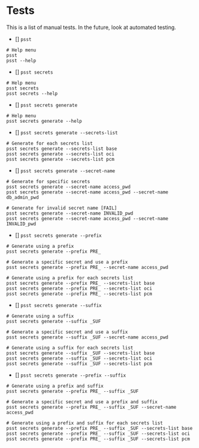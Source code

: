 # Tests

This is a list of manual tests. In the future, look at automated testing.

- [] `psst`

```
# Help menu
psst
psst --help
```

- [] `psst secrets`

```
# Help menu
psst secrets
psst secrets --help
```

- [] `psst secrets generate`

```
# Help menu
psst secrets generate --help
```

- [] `psst secrets generate --secrets-list`
```
# Generate for each secrets list
psst secrets generate --secrets-list base
psst secrets generate --secrets-list oci
psst secrets generate --secrets-list pcm
```

- [] `psst secrets generate --secret-name`
```
# Generate for specific secrets
psst secrets generate --secret-name access_pwd
psst secrets generate --secret-name access_pwd --secret-name db_admin_pwd

# Generate for invalid secret name [FAIL]
psst secrets generate --secret-name INVALID_pwd
psst secrets generate --secret-name access_pwd --secret-name INVALID_pwd
```

- [] `psst secrets generate --prefix`
```
# Generate using a prefix
psst secrets generate --prefix PRE_

# Generate a specific secret and use a prefix
psst secrets generate --prefix PRE_ --secret-name access_pwd

# Generate using a prefix for each secrets list
psst secrets generate --prefix PRE_ --secrets-list base
psst secrets generate --prefix PRE_ --secrets-list oci
psst secrets generate --prefix PRE_ --secrets-list pcm
```

- [] `psst secrets generate --suffix`
```
# Generate using a suffix
psst secrets generate --suffix _SUF

# Generate a specific secret and use a suffix
psst secrets generate --suffix _SUF --secret-name access_pwd

# Generate using a suffix for each secrets list
psst secrets generate --suffix _SUF --secrets-list base
psst secrets generate --suffix _SUF --secrets-list oci
psst secrets generate --suffix _SUF --secrets-list pcm
```

- [] `psst secrets generate --prefix --suffix`
```
# Generate using a prefix and suffix
psst secrets generate --prefix PRE_ --suffix _SUF

# Generate a specific secret and use a prefix and suffix
psst secrets generate --prefix PRE_ --suffix _SUF --secret-name access_pwd

# Generate using a prefix and suffix for each secrets list
psst secrets generate --prefix PRE_ --suffix _SUF --secrets-list base
psst secrets generate --prefix PRE_ --suffix _SUF --secrets-list oci
psst secrets generate --prefix PRE_ --suffix _SUF --secrets-list pcm
```